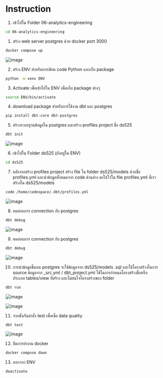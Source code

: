 # Instruction

1. เข้าไปใน Folder 06-analytics-engineering
```sh
cd 06-analytics-engineering
```
1. สร้าง web server postgres ด้วย docker port 3000
```sh
docker compose up
```

![image](https://github.com/Fooklnwza007/dw-and-bi/assets/131597296/eb32d88c-0ae9-489b-9434-86b0007b64e8)


2. สร้าง ENV สำหรับการเขียน code Python และเก็บ package
```sh
python -m venv ENV
```
3. Activate เพื่อเข้าไปใน ENV เพื่อเก็บ package ต่างๆ
```sh
source ENV/bin/activate
```
4. download package สำหรับการใช้งาน dbt และ postgres
```sh
pip install dbt-core dbt-postgres
```
5. สร้างระบบฐานข้อมูลใน postgres และสร้าง profiles project ชื่อ ds525
```sh
dbt init
```
![image](https://github.com/Fooklnwza007/dw-and-bi/assets/131597296/d77fbfde-50cc-42c1-b29b-65b01705c065)



6. เข้าไปใน Folder ds525 (ยังอยู่ใน ENV)
```sh
cd ds525
```
7. หลังจากสร้าง profiles project สร้าง file ใน folder ds525/models ด้วยชื่อ profiles.yml
และนำข้อมูลทั้งหมดจาก code ด้านล่าง มาใส่ไว้ใน file profiles.yml ที่เราสร้างใน ds525/models 
```sh
code /home/codespace/.dbt/profiles.yml
```

![image](https://github.com/Fooklnwza007/dw-and-bi/assets/131597296/6e3f0dce-4948-43c8-8aca-7c860fe94eb0)


8. ทดสอบการ connection กับ postgres
```sh
dbt debug
```

![image](https://github.com/Fooklnwza007/dw-and-bi/assets/131597296/22cf763d-f128-4096-ae11-fe01201b1003)


9. ทดสอบการ connection กับ postgres
```sh
dbt debug
```
![image](https://github.com/Fooklnwza007/dw-and-bi/assets/131597296/b10c2f68-788d-4dd9-9ce0-6b94fb143a6e)


10. การนำข้อมูลขึ้นบน postgres จะใช้ข้อมูลจาก ds525/models .sql และใช้โครงสร้างในการ source ข้อมูลจาก _src.yml /
dbt_project.yml ใช้ในการกำหนดโครงสร้างชื่อหรือประเภท tables/view ที่สร้าง และไม่สนใจโครงสร้างของ folder
```sh
dbt run
```

![image](https://github.com/Fooklnwza007/dw-and-bi/assets/131597296/4cf15b95-b85a-44c9-99e6-bd167705d520)


![image](https://github.com/Fooklnwza007/dw-and-bi/assets/131597296/25035386-4aeb-4406-b481-523208b47cb0)



11. จากนั้นรันคำสั่ง test เพื่อเช็ค data quality
```sh
dbt test
```

![image](https://github.com/Fooklnwza007/dw-and-bi/assets/131597296/4cc47d15-bb45-4026-a4d8-5500007c9dc2)


12. ปิดการทำงาน docker
```sh
docker compose down
```
13. ออกจาก ENV
```sh
deactivate
```

